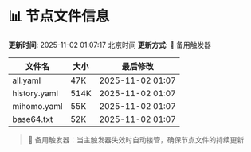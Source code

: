 # 📊 节点文件信息

**更新时间**: 2025-11-02 01:07:17 北京时间
**更新方式**: 🔄 备用触发器

| 文件名 | 大小 | 最后修改 |
|--------|------|----------|
| all.yaml | 47K | 2025-11-02 01:07 |
| history.yaml | 514K | 2025-11-02 01:07 |
| mihomo.yaml | 55K | 2025-11-02 01:07 |
| base64.txt | 52K | 2025-11-02 01:07 |

> 🔄 备用触发器：当主触发器失效时自动接管，确保节点文件的持续更新
